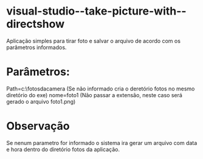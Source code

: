 # visual-studio--take-picture-with--directshow
Aplicação simples para tirar foto e salvar o arquivo de acordo com os parâmetros informados.

# Parâmetros:
Path=c:\\fotosdacamera (Se não informado cria o deretório fotos no mesmo diretório do exe)
nome=foto1  (Não passar a extensão, neste caso será gerado o arquivo foto1.png)

# Observação 
Se nenum parametro for informado o sistema ira gerar um arquivo com data e hora dentro do diretório fotos da aplicação.

